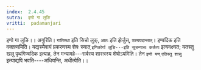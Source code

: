 ```yaml
---
index:  2.4.45
sutra:  इणो गा लुङि
vritti:  padamanjari
---
```


इणो गा लुङि।। अगुरिति। `गातिस्था` इति सिचो लुक्, `आतः` इति झेर्जुस्, `उस्यपदान्तात्`। इण्वदिक इति वक्तव्यमिति। यद्यस्यैवायं प्रकरणस्य शेषः स्यात् `इणिकोर्गा लुङि---इति सूत्रन्यासः कर्तव्यः` इत्यवक्ष्यत; यतस्तु खलु पृथगिण्वदिक इत्याह, तेन मन्यामहे---सर्वस्य शास्त्रस्य शेषोऽयमिति। तेन `इणो यण्` `एतिस्तु शासु` इत्याद्यपि भवति----अधियन्ति, अधीत्येति।।
